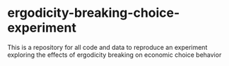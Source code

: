 # ergodicity-breaking-choice-experiment
This is a repository for all code and data to reproduce an experiment exploring the effects of ergodicity breaking on economic choice behavior
